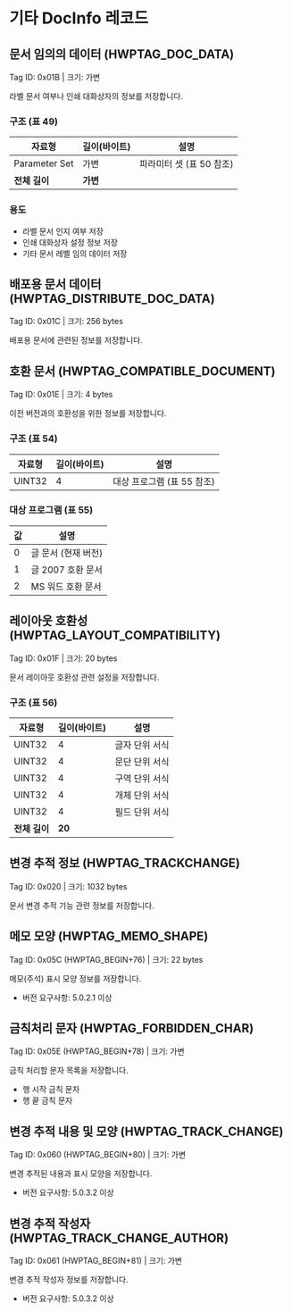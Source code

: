 # 기타 DocInfo 레코드

## 문서 임의의 데이터 (HWPTAG_DOC_DATA)

Tag ID: 0x01B | 크기: 가변

라벨 문서 여부나 인쇄 대화상자의 정보를 저장합니다.

### 구조 (표 49)
| 자료형 | 길이(바이트) | 설명 |
|--------|------------|------|
| Parameter Set | 가변 | 파라미터 셋 (표 50 참조) |
| **전체 길이** | **가변** | |

### 용도
- 라벨 문서 인지 여부 저장
- 인쇄 대화상자 설정 정보 저장
- 기타 문서 레벨 임의 데이터 저장

## 배포용 문서 데이터 (HWPTAG_DISTRIBUTE_DOC_DATA)

Tag ID: 0x01C | 크기: 256 bytes

배포용 문서에 관련된 정보를 저장합니다.

## 호환 문서 (HWPTAG_COMPATIBLE_DOCUMENT)

Tag ID: 0x01E | 크기: 4 bytes

이전 버전과의 호환성을 위한 정보를 저장합니다.

### 구조 (표 54)
| 자료형 | 길이(바이트) | 설명 |
|--------|------------|------|
| UINT32 | 4 | 대상 프로그램 (표 55 참조) |

### 대상 프로그램 (표 55)
| 값 | 설명 |
|----|------|
| 0 | 글 문서 (현재 버전) |
| 1 | 글 2007 호환 문서 |
| 2 | MS 워드 호환 문서 |

## 레이아웃 호환성 (HWPTAG_LAYOUT_COMPATIBILITY)

Tag ID: 0x01F | 크기: 20 bytes

문서 레이아웃 호환성 관련 설정을 저장합니다.

### 구조 (표 56)
| 자료형 | 길이(바이트) | 설명 |
|--------|------------|------|
| UINT32 | 4 | 글자 단위 서식 |
| UINT32 | 4 | 문단 단위 서식 |
| UINT32 | 4 | 구역 단위 서식 |
| UINT32 | 4 | 개체 단위 서식 |
| UINT32 | 4 | 필드 단위 서식 |
| **전체 길이** | **20** | |

## 변경 추적 정보 (HWPTAG_TRACKCHANGE)

Tag ID: 0x020 | 크기: 1032 bytes

문서 변경 추적 기능 관련 정보를 저장합니다.

## 메모 모양 (HWPTAG_MEMO_SHAPE)

Tag ID: 0x05C (HWPTAG_BEGIN+76) | 크기: 22 bytes

메모(주석) 표시 모양 정보를 저장합니다.
- 버전 요구사항: 5.0.2.1 이상

## 금칙처리 문자 (HWPTAG_FORBIDDEN_CHAR)

Tag ID: 0x05E (HWPTAG_BEGIN+78) | 크기: 가변

금칙 처리할 문자 목록을 저장합니다.
- 행 시작 금칙 문자
- 행 끝 금칙 문자

## 변경 추적 내용 및 모양 (HWPTAG_TRACK_CHANGE)

Tag ID: 0x060 (HWPTAG_BEGIN+80) | 크기: 가변

변경 추적된 내용과 표시 모양을 저장합니다.
- 버전 요구사항: 5.0.3.2 이상

## 변경 추적 작성자 (HWPTAG_TRACK_CHANGE_AUTHOR)

Tag ID: 0x061 (HWPTAG_BEGIN+81) | 크기: 가변

변경 추적 작성자 정보를 저장합니다.
- 버전 요구사항: 5.0.3.2 이상